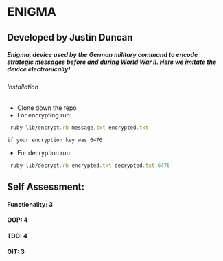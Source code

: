 # ENIGMA

## Developed by Justin Duncan 

##### Enigma, device used by the German military command to encode strategic messages before and during World War II. Here we imitate the device electronically!

###### Installation
- Clone down the repo
- For encrypting run:
```ruby
 ruby lib/encrypt.rb message.txt encrypted.txt 
```

`if your encryption key was 6476`

- For decryption run: 
```ruby
 ruby lib/decrypt.rb encrypted.txt decrypted.txt 6476
```

## Self Assessment:
#### Functionality: 3
#### OOP: 4
#### TDD: 4
#### GIT: 3
